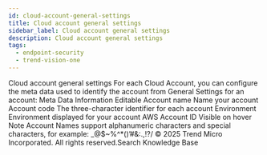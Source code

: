 ```yaml
---
id: cloud-account-general-settings
title: Cloud account general settings
sidebar_label: Cloud account general settings
description: Cloud account general settings
tags:
  - endpoint-security
  - trend-vision-one
---
```


 Cloud account general settings For each Cloud Account, you can configure the meta data used to identify the account from General Settings for an account: Meta Data Information Editable Account name Name your account Account code The three-character identifier for each account Environment Environment displayed for your account AWS Account ID Visible on hover Note Account Names support alphanumeric characters and special characters, for example: _@$~%^*()’#&:.,!?/ © 2025 Trend Micro Incorporated. All rights reserved.Search Knowledge Base